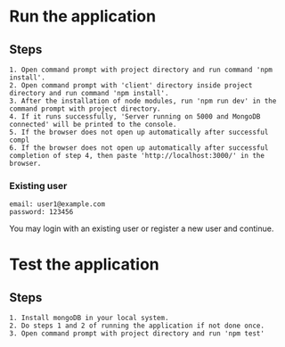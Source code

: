 # Run the application

## Steps

```
1. Open command prompt with project directory and run command 'npm install'.
2. Open command prompt with 'client' directory inside project directory and run command 'npm install'.
3. After the installation of node modules, run 'npm run dev' in the command prompt with project directory.
4. If it runs successfully, 'Server running on 5000 and MongoDB connected' will be printed to the console.
5. If the browser does not open up automatically after successful compl
6. If the browser does not open up automatically after successful completion of step 4, then paste 'http://localhost:3000/' in the browser.
```

### Existing user

```
email: user1@example.com
password: 123456
```

You may login with an existing user or register a new user and continue.

# Test the application

## Steps

```
1. Install mongoDB in your local system.
2. Do steps 1 and 2 of running the application if not done once.
3. Open command prompt with project directory and run 'npm test'
```
